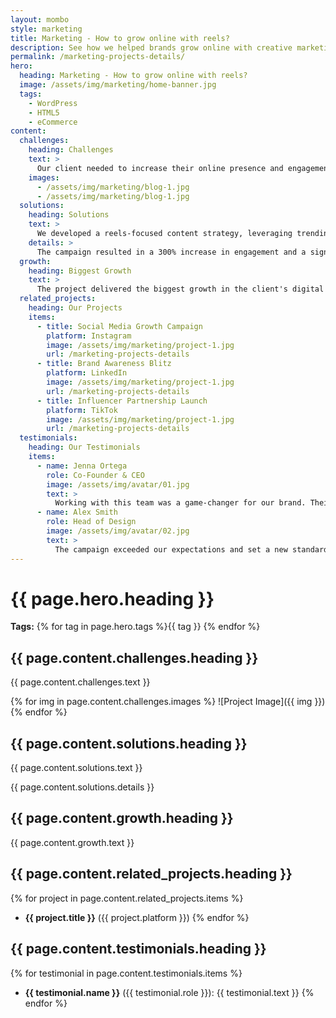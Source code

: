 ```yaml
---
layout: mombo
style: marketing
title: Marketing - How to grow online with reels?
description: See how we helped brands grow online with creative marketing campaigns and digital strategy.
permalink: /marketing-projects-details/
hero:
  heading: Marketing - How to grow online with reels?
  image: /assets/img/marketing/home-banner.jpg
  tags:
    - WordPress
    - HTML5
    - eCommerce
content:
  challenges:
    heading: Challenges
    text: >
      Our client needed to increase their online presence and engagement through creative video content. The challenge was to stand out in a crowded market and drive measurable results.
    images:
      - /assets/img/marketing/blog-1.jpg
      - /assets/img/marketing/blog-1.jpg
  solutions:
    heading: Solutions
    text: >
      We developed a reels-focused content strategy, leveraging trending formats and influencer partnerships. Our team produced high-quality videos and managed targeted ad campaigns to maximize reach and engagement.
    details: >
      The campaign resulted in a 300% increase in engagement and a significant boost in brand awareness. Our data-driven approach ensured continuous optimization and measurable ROI.
  growth:
    heading: Biggest Growth
    text: >
      The project delivered the biggest growth in the client's digital history, setting new benchmarks for future campaigns.
  related_projects:
    heading: Our Projects
    items:
      - title: Social Media Growth Campaign
        platform: Instagram
        image: /assets/img/marketing/project-1.jpg
        url: /marketing-projects-details
      - title: Brand Awareness Blitz
        platform: LinkedIn
        image: /assets/img/marketing/project-1.jpg
        url: /marketing-projects-details
      - title: Influencer Partnership Launch
        platform: TikTok
        image: /assets/img/marketing/project-1.jpg
        url: /marketing-projects-details
  testimonials:
    heading: Our Testimonials
    items:
      - name: Jenna Ortega
        role: Co-Founder & CEO
        image: /assets/img/avatar/01.jpg
        text: >
          Working with this team was a game-changer for our brand. Their creativity and dedication delivered outstanding results.
      - name: Alex Smith
        role: Head of Design
        image: /assets/img/avatar/02.jpg
        text: >
          The campaign exceeded our expectations and set a new standard for our marketing efforts.
---
```


# {{ page.hero.heading }}

**Tags:** {% for tag in page.hero.tags %}{{ tag }} {% endfor %}

## {{ page.content.challenges.heading }}
{{ page.content.challenges.text }}

{% for img in page.content.challenges.images %}
![Project Image]({{ img }})
{% endfor %}

## {{ page.content.solutions.heading }}
{{ page.content.solutions.text }}

{{ page.content.solutions.details }}

## {{ page.content.growth.heading }}
{{ page.content.growth.text }}

## {{ page.content.related_projects.heading }}
{% for project in page.content.related_projects.items %}
- **{{ project.title }}** ({{ project.platform }})
{% endfor %}

## {{ page.content.testimonials.heading }}
{% for testimonial in page.content.testimonials.items %}
- **{{ testimonial.name }}** ({{ testimonial.role }}): {{ testimonial.text }}
{% endfor %}
